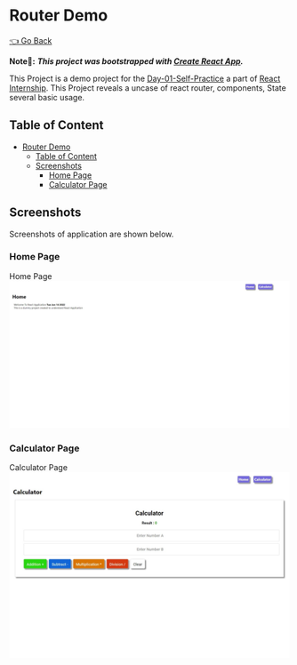 # Router Demo

[👈 Go Back ](./../Readme.md)

**Note📓:** **_This project was bootstrapped with [Create React App](https://github.com/facebook/create-react-app)._**

This Project is a demo project for the [Day-01-Self-Practice](./README.md) a part of [React Internship](../../Readme.md). This Project reveals a uncase of react router, components, State several basic usage.

## Table of Content

- [Router Demo](#router-demo)
  - [Table of Content](#table-of-content)
  - [Screenshots](#screenshots)
    - [Home Page](#home-page)
    - [Calculator Page](#calculator-page)

## Screenshots

Screenshots of application are shown below.

### Home Page

Home Page
!["Home"](./docs/HomePage.jpeg)

### Calculator Page

Calculator Page
![Calculator"](./docs/Calculator.jpeg)
